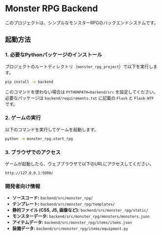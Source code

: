 # Monster RPG Backend

このプロジェクトは、シンプルなモンスターRPGのバックエンドシステムです。

## 起動方法

### 1. 必要なPythonパッケージのインストール
プロジェクトのルートディレクトリ（`monster_rpg_project`）で以下を実行します。

```bash
pip install -e backend
```

このコマンドを使わない場合は `PYTHONPATH=backend/src` を設定してください。
必要なパッケージは `backend/requirements.txt` に記載の `Flask` と `Flask-WTF` です。

### 2. ゲームの実行
以下のコマンドを実行してゲームを起動します。

```bash
python -m monster_rpg.start_rpg
```

### 3. ブラウザでのアクセス
ゲームが起動したら、ウェブブラウザで以下のURLにアクセスしてください。

```
http://127.0.0.1:5000/
```

### 開発者向け情報

*   **ソースコード:** `backend/src/monster_rpg/`
*   **テンプレート:** `backend/src/monster_rpg/templates/`
*   **静的ファイル (CSS, JS, 画像など):** `backend/src/monster_rpg/static/`
*   **モンスターデータ:** `backend/src/monster_rpg/monsters/monsters.json`
*   **アイテムデータ:** `backend/src/monster_rpg/items/items.json`
*   **装備データ:** `backend/src/monster_rpg/items/equipment.py`
